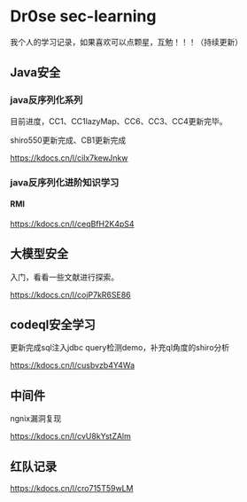 # Dr0se sec-learning
我个人的学习记录，如果喜欢可以点颗星，互勉！！！（持续更新）
##  Java安全
### java反序列化系列
目前进度，CC1、CC1lazyMap、CC6、CC3、CC4更新完毕。

shiro550更新完成、CB1更新完成

https://kdocs.cn/l/cilx7kewJnkw
### java反序列化进阶知识学习
#### RMI

https://kdocs.cn/l/ceqBfH2K4pS4

## 大模型安全
入门，看看一些文献进行探索。

https://kdocs.cn/l/cojP7kR6SE86

## codeql安全学习
更新完成sql注入jdbc query检测demo，补充ql角度的shiro分析

https://kdocs.cn/l/cusbvzb4Y4Wa

## 中间件
ngnix漏洞复现

https://kdocs.cn/l/cvU8kYstZAlm

## 红队记录

https://kdocs.cn/l/cro715T59wLM
